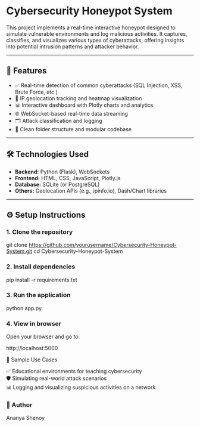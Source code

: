 # Cybersecurity Honeypot System

This project implements a real-time interactive honeypot designed to simulate vulnerable environments and log malicious activities. It captures, classifies, and visualizes various types of cyberattacks, offering insights into potential intrusion patterns and attacker behavior.

---

## 🔐 Features

- ✅ Real-time detection of common cyberattacks (SQL Injection, XSS, Brute Force, etc.)
- 📍 IP geolocation tracking and heatmap visualization
- 📊 Interactive dashboard with Plotly charts and analytics
- 🌐 WebSocket-based real-time data streaming
- 🗂️ Attack classification and logging
- 📁 Clean folder structure and modular codebase

---

## 🛠️ Technologies Used

- **Backend:** Python (Flask), WebSockets  
- **Frontend:** HTML, CSS, JavaScript, Plotly.js  
- **Database:** SQLite (or PostgreSQL)  
- **Others:** Geolocation APIs (e.g., ipinfo.io), Dash/Chart libraries

---

## ⚙️ Setup Instructions

### 1. Clone the repository

git clone https://github.com/yourusername/Cybersecurity-Honeypot-System.git
cd Cybersecurity-Honeypot-System

### 2. Install dependencies

pip install -r requirements.txt

### 3. Run the application

python app.py

### 4. View in browser
Open your browser and go to:

http://localhost:5000

🧪 Sample Use Cases

✅ Educational environments for teaching cybersecurity<br>
🛡️ Simulating real-world attack scenarios<br>
📊 Logging and visualizing suspicious activities on a network<br>


### 🙋 Author
Ananya Shenoy